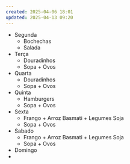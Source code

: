 ```yaml
---
created: 2025-04-06 18:01
updated: 2025-04-13 09:20
---
```

- Segunda
	- Bochechas
	- Salada
- Terça
	- Douradinhos
	- Sopa + Ovos
- Quarta
	- Douradinhos
	- Sopa + Ovos
- Quinta
	- Hamburgers
	- Sopa + Ovos
- Sexta
	- Frango + Arroz Basmati + Legumes Soja
	- Sopa + Ovos
- Sabado
	- Frango + Arroz Basmati + Legumes Soja
	- Sopa + Ovos
- Domingo
-  
